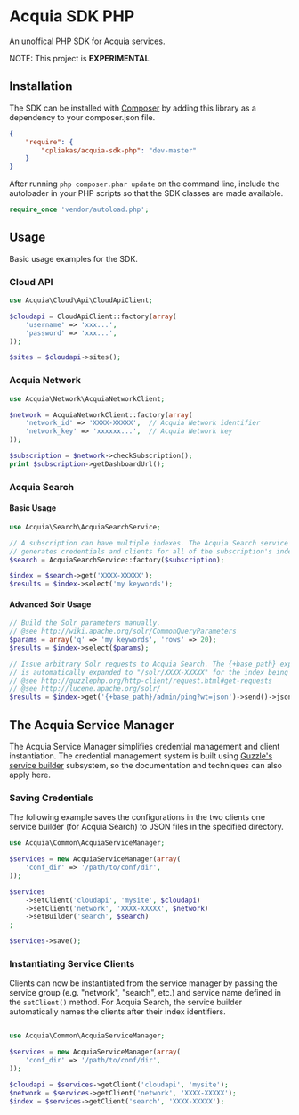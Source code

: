 # Acquia SDK PHP

An unoffical PHP SDK for Acquia services.

NOTE: This project is **EXPERIMENTAL**


## Installation

The SDK can be installed with [Composer](http://getcomposer.org) by adding this
library as a dependency to your composer.json file.

```json
{
    "require": {
        "cpliakas/acquia-sdk-php": "dev-master"
    }
}
```

After running `php composer.phar update` on the command line, include the
autoloader in your PHP scripts so that the SDK classes are made available.

```php
require_once 'vendor/autoload.php';
```

## Usage

Basic usage examples for the SDK.

### Cloud API

```php
use Acquia\Cloud\Api\CloudApiClient;

$cloudapi = CloudApiClient::factory(array(
    'username' => 'xxx...',
    'password' => 'xxx...',
));

$sites = $cloudapi->sites();
```

### Acquia Network

```php
use Acquia\Network\AcquiaNetworkClient;

$network = AcquiaNetworkClient::factory(array(
    'network_id' => 'XXXX-XXXXX',  // Acquia Network identifier
    'network_key' => 'xxxxxx...',  // Acquia Network key
));

$subscription = $network->checkSubscription();
print $subscription->getDashboardUrl();
```

### Acquia Search

#### Basic Usage

```php
use Acquia\Search\AcquiaSearchService;

// A subscription can have multiple indexes. The Acquia Search service builder
// generates credentials and clients for all of the subscription's indexes.
$search = AcquiaSearchService::factory($subscription);

$index = $search->get('XXXX-XXXXX');
$results = $index->select('my keywords');
```

#### Advanced Solr Usage

```php
// Build the Solr parameters manually.
// @see http://wiki.apache.org/solr/CommonQueryParameters
$params = array('q' => 'my keywords', 'rows' => 20);
$results = $index->select($params);

// Issue arbitrary Solr requests to Acquia Search. The {+base_path} expression
// is automatically expanded to "/solr/XXXX-XXXXX" for the index being queried.
// @see http://guzzlephp.org/http-client/request.html#get-requests
// @see http://lucene.apache.org/solr/
$results = $index->get('{+base_path}/admin/ping?wt=json')->send()->json();
```

## The Acquia Service Manager

The Acquia Service Manager simplifies credential management and client
instantiation. The credential management system is built using
[Guzzle's service builder](http://guzzlephp.org/webservice-client/using-the-service-builder.html)
subsystem, so the documentation and techniques can also apply here.

### Saving Credentials

The following example saves the configurations in the two clients one service
builder (for Acquia Search) to JSON files in the specified directory.

```php
use Acquia\Common\AcquiaServiceManager;

$services = new AcquiaServiceManager(array(
    'conf_dir' => '/path/to/conf/dir',
));

$services
    ->setClient('cloudapi', 'mysite', $cloudapi)
    ->setClient('network', 'XXXX-XXXXX', $network)
    ->setBuilder('search', $search)
;

$services->save();
```

### Instantiating Service Clients

Clients can now be instantiated from the service manager by passing the service
group (e.g. "network", "search", etc.) and service name defined in the
`setClient()` method. For Acquia Search, the service builder automatically
names the clients after their index identifiers.

```php

use Acquia\Common\AcquiaServiceManager;

$services = new AcquiaServiceManager(array(
    'conf_dir' => '/path/to/conf/dir',
));

$cloudapi = $services->getClient('cloudapi', 'mysite');
$network = $services->getClient('network', 'XXXX-XXXXX');
$index = $services->getClient('search', 'XXXX-XXXXX');

```
